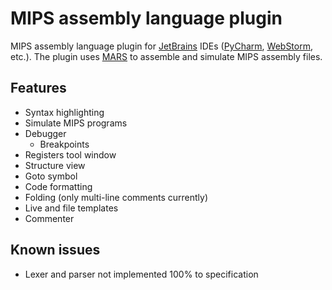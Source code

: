# MIPS assembly language plugin

MIPS assembly language plugin for [JetBrains](https://www.jetbrains.com/) IDEs
([PyCharm](https://www.jetbrains.com/pycharm/), [WebStorm](https://www.jetbrains.com/webstorm/), etc.).
The plugin uses [MARS](http://courses.missouristate.edu/kenvollmar/mars/index.htm) to assemble
and simulate MIPS assembly files.

## Features

* Syntax highlighting
* Simulate MIPS programs
* Debugger
  * Breakpoints
* Registers tool window
* Structure view
* Goto symbol
* Code formatting
* Folding (only multi-line comments currently)
* Live and file templates
* Commenter

## Known issues

* Lexer and parser not implemented 100% to specification
